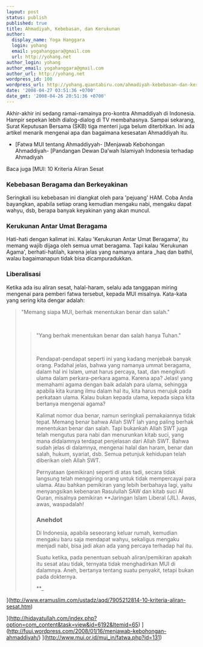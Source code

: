 ```yaml
---
layout: post
status: publish
published: true
title: Ahmadiyah, Kebebasan, dan Kerukunan
author:
  display_name: Yoga Hanggara
  login: yohang
  email: yogahanggara@gmail.com
  url: http://yohang.net
author_login: yohang
author_email: yogahanggara@gmail.com
author_url: http://yohang.net
wordpress_id: 100
wordpress_url: http://yohang.quantabiru.com/ahmadiyah-kebebasan-dan-kerukunan/
date: '2008-04-27 03:51:36 +0700'
date_gmt: '2008-04-26 20:51:36 +0700'
---
```

Akhir-akhir ini sedang ramai-ramainya pro-kontra Ahmaddiyah di Indonesia. Hampir sepekan lebih dialog-dialog di TV membahasnya. Sampai sekarang, Surat Keputusan Bersama (SKB) tiga menteri juga belum diterbitkan. Ini ada artikel menarik mengenai apa dan bagaimana kesesatan Ahmaddiyah itu.

- [Fatwa MUI tentang Ahmaddiyyah- [Menjawab Kebohongan Ahmaddiyah- [Pandangan Dewan Da’wah Islamiyah Indonesia terhadap Ahmadiyah

Baca juga [MUI: 10 Kriteria Aliran Sesat  

### Kebebasan Beragama dan Berkeyakinan

Seringkali isu kebebasan ini diangkat oleh para 'pejuang' HAM. Coba Anda bayangkan, apabila setiap orang kemudian mengaku nabi, mengaku dapat wahyu, dsb, berapa banyak keyakinan yang akan muncul.

### Kerukunan Antar Umat Beragama

Hati-hati dengan kalimat ini. Kalau 'Kerukunan Antar Umat Beragama', itu memang wajib dijaga oleh semua umat beragama. Tapi kalau 'Kerukunan Agama', berhati-hatilah, karena jelas yang namanya antara _haq dan bathil, walau bagaimanapun tidak bisa dicampuradukkan.  

### Liberalisasi

Ketika ada isu aliran sesat, halal-haram, selalu ada tanggapan miring mengenai para pemberi fatwa tersebut, kepada MUI misalnya. Kata-kata yang sering kita dengar adalah:

> "Memang siapa MUI, berhak menentukan benar dan salah."
> 
> &nbsp;
> 
> > "Yang berhak menentukan benar dan salah hanya Tuhan."
> > 
> > &nbsp;
> > 
> > Pendapat-pendapat seperti ini yang kadang menjebak banyak orang. Padahal jelas, bahwa yang namanya ummat beragama, dalam hal ini Islam, umat harus percaya, taat, dan mengikuti ulama dalam perkara-perkara agama. Karena apa? Jelas! yang memahami agama dengan baik adalah para ulama, sehingga apabila kita kurang ilmu dalam hal itu, kita harus merujuk pada perkataan ulama. Kalau bukan kepada ulama, kepada siapa kita bertanya mengenai agama?
> > 
> > Kalimat nomor dua benar, namun seringkali pemakaiannya tidak tepat. Memang benar bahwa Allah SWT lah yang paling berhak menentukan benar dan salah. Tapi bukankah Allah SWT juga telah mengutus para nabi dan menurunkan kitab suci, yang mana didalamnya terdapat penjelasan dari Allah SWT. Bahwa sudah jelas di dalamnya, mengenai halal dan haram, benar dan salah, hukum, syariat, dsb. Semua petunjuk kehidupan telah diberikan oleh Allah SWT.
> > 
> > Pernyataan (pemikiran) seperti di atas tadi, secara tidak langsung telah menggiring orang untuk tidak mempercayai para ulama. Atau bahkan pemikiran yang lebih berbahaya lagi, yaitu menyangsikan kebenaran Rasulullah SAW dan kitab suci Al Quran, misalnya pemikiran **Jaringan Islam Liberal (JIL). Awas, awas, waspadalah!  
> > 
> > ### Anehdot
> > 
> > Di Indonesia, apabila seseorang keluar rumah, kemudian mengaku baru saja mendapat wahyu, sekaligus mengaku menjadi nabi, bisa jadi akan ada yang percaya terhadap hal itu.
> > 
> > Suatu ketika, pada penentuan sebuah aliran/pemikiran apakah itu sesat atau tidak, ternyata tidak menghadirkan MUI di dalamnya. Aneh, bertanya tentang suatu penyakit, tetapi bukan pada dokternya.
> > 
> > **_

](http://www.eramuslim.com/ustadz/aqd/7905212814-10-kriteria-aliran-sesat.htm)

](http://hidayatullah.com/index.php?option=com_content&task=view&id=6192&Itemid=65)
](http://fuui.wordpress.com/2008/01/16/menjawab-kebohongan-ahmaddiyah/)
](http://www.mui.or.id/mui_in/fatwa.php?id=131)
